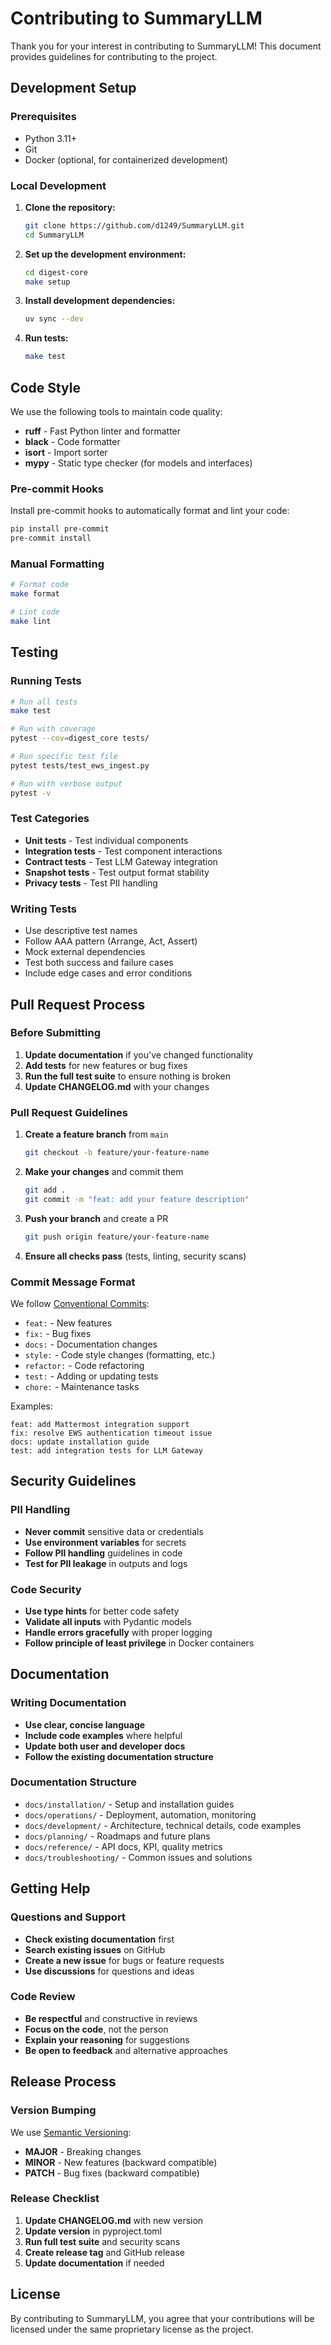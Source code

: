 # Contributing to SummaryLLM

Thank you for your interest in contributing to SummaryLLM! This document provides guidelines for contributing to the project.

## Development Setup

### Prerequisites

- Python 3.11+
- Git
- Docker (optional, for containerized development)

### Local Development

1. **Clone the repository:**
   ```bash
   git clone https://github.com/d1249/SummaryLLM.git
   cd SummaryLLM
   ```

2. **Set up the development environment:**
   ```bash
   cd digest-core
   make setup
   ```

3. **Install development dependencies:**
   ```bash
   uv sync --dev
   ```

4. **Run tests:**
   ```bash
   make test
   ```

## Code Style

We use the following tools to maintain code quality:

- **ruff** - Fast Python linter and formatter
- **black** - Code formatter
- **isort** - Import sorter
- **mypy** - Static type checker (for models and interfaces)

### Pre-commit Hooks

Install pre-commit hooks to automatically format and lint your code:

```bash
pip install pre-commit
pre-commit install
```

### Manual Formatting

```bash
# Format code
make format

# Lint code
make lint
```

## Testing

### Running Tests

```bash
# Run all tests
make test

# Run with coverage
pytest --cov=digest_core tests/

# Run specific test file
pytest tests/test_ews_ingest.py

# Run with verbose output
pytest -v
```

### Test Categories

- **Unit tests** - Test individual components
- **Integration tests** - Test component interactions
- **Contract tests** - Test LLM Gateway integration
- **Snapshot tests** - Test output format stability
- **Privacy tests** - Test PII handling

### Writing Tests

- Use descriptive test names
- Follow AAA pattern (Arrange, Act, Assert)
- Mock external dependencies
- Test both success and failure cases
- Include edge cases and error conditions

## Pull Request Process

### Before Submitting

1. **Update documentation** if you've changed functionality
2. **Add tests** for new features or bug fixes
3. **Run the full test suite** to ensure nothing is broken
4. **Update CHANGELOG.md** with your changes

### Pull Request Guidelines

1. **Create a feature branch** from `main`
   ```bash
   git checkout -b feature/your-feature-name
   ```

2. **Make your changes** and commit them
   ```bash
   git add .
   git commit -m "feat: add your feature description"
   ```

3. **Push your branch** and create a PR
   ```bash
   git push origin feature/your-feature-name
   ```

4. **Ensure all checks pass** (tests, linting, security scans)

### Commit Message Format

We follow [Conventional Commits](https://www.conventionalcommits.org/):

- `feat:` - New features
- `fix:` - Bug fixes
- `docs:` - Documentation changes
- `style:` - Code style changes (formatting, etc.)
- `refactor:` - Code refactoring
- `test:` - Adding or updating tests
- `chore:` - Maintenance tasks

Examples:
```
feat: add Mattermost integration support
fix: resolve EWS authentication timeout issue
docs: update installation guide
test: add integration tests for LLM Gateway
```

## Security Guidelines

### PII Handling

- **Never commit** sensitive data or credentials
- **Use environment variables** for secrets
- **Follow PII handling** guidelines in code
- **Test for PII leakage** in outputs and logs

### Code Security

- **Use type hints** for better code safety
- **Validate all inputs** with Pydantic models
- **Handle errors gracefully** with proper logging
- **Follow principle of least privilege** in Docker containers

## Documentation

### Writing Documentation

- **Use clear, concise language**
- **Include code examples** where helpful
- **Update both user and developer docs**
- **Follow the existing documentation structure**

### Documentation Structure

- `docs/installation/` - Setup and installation guides
- `docs/operations/` - Deployment, automation, monitoring
- `docs/development/` - Architecture, technical details, code examples
- `docs/planning/` - Roadmaps and future plans
- `docs/reference/` - API docs, KPI, quality metrics
- `docs/troubleshooting/` - Common issues and solutions

## Getting Help

### Questions and Support

- **Check existing documentation** first
- **Search existing issues** on GitHub
- **Create a new issue** for bugs or feature requests
- **Use discussions** for questions and ideas

### Code Review

- **Be respectful** and constructive in reviews
- **Focus on the code**, not the person
- **Explain your reasoning** for suggestions
- **Be open to feedback** and alternative approaches

## Release Process

### Version Bumping

We use [Semantic Versioning](https://semver.org/):

- **MAJOR** - Breaking changes
- **MINOR** - New features (backward compatible)
- **PATCH** - Bug fixes (backward compatible)

### Release Checklist

1. **Update CHANGELOG.md** with new version
2. **Update version** in pyproject.toml
3. **Run full test suite** and security scans
4. **Create release tag** and GitHub release
5. **Update documentation** if needed

## License

By contributing to SummaryLLM, you agree that your contributions will be licensed under the same proprietary license as the project.
